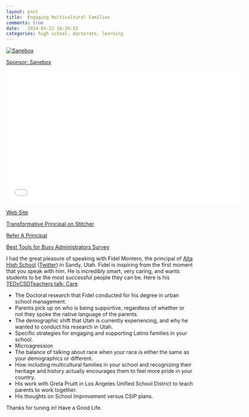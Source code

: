 ```yaml
---
layout: post
title:  Engaging Multicultural Families
comments: true
date:   2014-03-22 16:26:32
categories: high school, doctorate, learning
---
```


<a href="http://mbsy.co/3jbnc" target="_blank" style="outline:none;border:none;"><img src="https://ambassador-api.s3.amazonaws.com/files/810_Sep_10_2013_00_08_29.jpg" alt="Sanebox" border="0" /></a>

[Sponsor: Sanebox](http://bit.ly/1mLVUtj)

<iframe style="border: none" src="//html5-player.libsyn.com/embed/destination/id/171591/height/360/width/640/theme/standard/direction/no/autoplay/no/autonext/no/thumbnail/yes/preload/no/no_addthis/no/" height="360" width="640" scrolling="no"  allowfullscreen webkitallowfullscreen mozallowfullscreen oallowfullscreen msallowfullscreen></iframe>

[Web Site](http://transformativeprincipal.com)

[Transformative Principal on Stitcher](http://www.stitcher.com/s?fid=44392&refid=stpr)

[Refer A Principal](https://docs.google.com/forms/d/1pI7a1e-rszZkDurFR2Jw9aXYjOX0XfCcJ-uTsgNiAmo/viewform)

[Best Tools for Busy Administrators Survey](https://docs.google.com/forms/d/12nqS30m-7PQ5BhlGSGrXoQrYwZ33bgulQRaXfUagC08/viewform)

I had the great pleasure of speaking with Fidel Montero, the principal of [Alta High School](http://ahs.canyonsdistrict.org) ([Twitter](https://twitter.com/altahighhawks)) in Sandy, Utah. Fidel is inspiring from the first moment that you speak with him. He is incredibly smart, very caring, and wants students to be the most successful people they can be. Here is his [TEDxCSDTeachers talk: Care](https://www.youtube.com/watch?v=8gFPOXgiygA).

* The Doctoral research that Fidel conducted for his degree in urban school management.
* Parents pick up on who is being supportive, regardless of whether or not they spoke the native language of the parents.
* The demographic shift that Utah is currently experiencing, and why he wanted to conduct his research in Utah. 
* Specific strategies for engaging and supporting Latino families in your school.
* Microagression 
* The balance of talking about race when your race is either the same as your demographics or different. 
* How including multicultural families in your school and recognizing their heritage and history actually encourages them to feel more pride in your country. 
* His work with Greta Pruitt in Los Angeles Unified School District to teach parents to work together. 
* His thoughts on School Improvement versus CSIP plans.

Thanks for tuning in! Have a Good Life.

